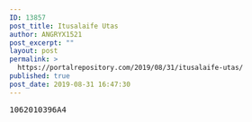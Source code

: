 ```yaml
---
ID: 13857
post_title: Itusalaife Utas
author: ANGRYX1521
post_excerpt: ""
layout: post
permalink: >
  https://portalrepository.com/2019/08/31/itusalaife-utas/
published: true
post_date: 2019-08-31 16:47:30
---
```

<pre>1062010396A4</pre>